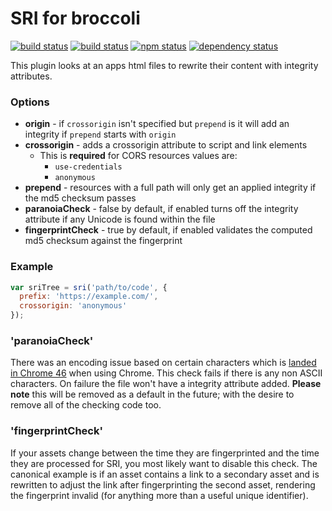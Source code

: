 # SRI for broccoli
[![build status](https://secure.travis-ci.org/jonathanKingston/broccoli-sri-hash.svg)](http://travis-ci.org/jonathanKingston/broccoli-sri-hash)
[![build status](https://ci.appveyor.com/api/projects/status/github/jonathanKingston/broccoli-sri-hash?branch=master&svg=true)](https://ci.appveyor.com/project/jonathanKingston/broccoli-sri-hash/branch/master)
[![npm status](http://img.shields.io/npm/v/broccoli-sri-hash.svg)](https://www.npmjs.org/package/broccoli-sri-hash)
[![dependency status](https://david-dm.org/jonathanKingston/broccoli-sri-hash.svg)](https://david-dm.org/jonathanKingston/broccoli-sri-hash)

This plugin looks at an apps html files to rewrite their content with integrity attributes.

### Options

- **origin** - if `crossorigin` isn't specified but `prepend` is it will add an integrity if `prepend` starts with `origin`
- **crossorigin** - adds a crossorigin attribute to script and link elements
    - This is **required** for CORS resources values are:
        - `use-credentials`
        - `anonymous`
- **prepend** - resources with a full path will only get an applied integrity if the md5 checksum passes
- **paranoiaCheck** - false by default, if enabled turns off the integrity attribute if any Unicode is found within the file
- **fingerprintCheck** - true by default, if enabled validates the computed md5 checksum against the fingerprint

### Example
```js
var sriTree = sri('path/to/code', {
  prefix: 'https://example.com/',
  crossorigin: 'anonymous'
});
```

### 'paranoiaCheck'

There was an encoding issue based on certain characters which is [landed in Chrome 46](https://code.google.com/p/chromium/issues/detail?id=527286) when using Chrome.
This check fails if there is any non ASCII characters. On failure the file won't have a integrity attribute added.
**Please note** this will be removed as a default in the future; with the desire to remove all of the checking code too.

### 'fingerprintCheck'

If your assets change between the time they are fingerprinted and the time they are processed for SRI, you most likely want
to disable this check. The canonical example is if an asset contains a link to a secondary asset and is rewritten to adjust
the link after fingerprinting the second asset, rendering the fingerprint invalid (for anything more than a useful unique
identifier).
